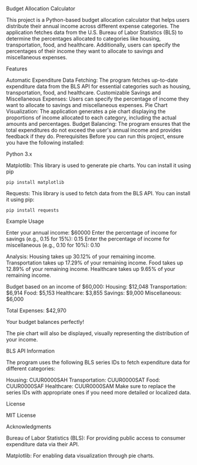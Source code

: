 
Budget Allocation Calculator

This project is a Python-based budget allocation calculator that helps users distribute their annual income across different expense categories. The application fetches data from the U.S. Bureau of Labor Statistics (BLS) to determine the percentages allocated to categories like housing, transportation, food, and healthcare. Additionally, users can specify the percentages of their income they want to allocate to savings and miscellaneous expenses.

Features

Automatic Expenditure Data Fetching: The program fetches up-to-date expenditure data from the BLS API for essential categories such as housing, transportation, food, and healthcare.
Customizable Savings and Miscellaneous Expenses: Users can specify the percentage of income they want to allocate to savings and miscellaneous expenses.
Pie Chart Visualization: The application generates a pie chart displaying the proportions of income allocated to each category, including the actual amounts and percentages.
Budget Balancing: The program ensures that the total expenditures do not exceed the user's annual income and provides feedback if they do.
Prerequisites
Before you can run this project, ensure you have the following installed:

Python 3.x

Matplotlib: This library is used to generate pie charts. You can install it using pip

	pip install matplotlib

Requests: This library is used to fetch data from the BLS API. You can install it using pip:

	pip install requests

Example Usage

Enter your annual income: $60000
Enter the percentage of income for savings (e.g., 0.15 for 15%): 0.15
Enter the percentage of income for miscellaneous (e.g., 0.10 for 10%): 0.10

Analysis:
Housing takes up 30.12% of your remaining income.
Transportation takes up 17.29% of your remaining income.
Food takes up 12.89% of your remaining income.
Healthcare takes up 9.65% of your remaining income.

Budget based on an income of $60,000:
Housing: $12,048
Transportation: $6,914
Food: $5,153
Healthcare: $3,855
Savings: $9,000
Miscellaneous: $6,000

Total Expenses: $42,970

Your budget balances perfectly!

The pie chart will also be displayed, visually representing the distribution of your income.

BLS API Information

The program uses the following BLS series IDs to fetch expenditure data for different categories:

Housing: CUUR0000SAH
Transportation: CUUR0000SAT
Food: CUUR0000SAF
Healthcare: CUUR0000SAM
Make sure to replace the series IDs with appropriate ones if you need more detailed or localized data.

License

MIT License

Acknowledgments

Bureau of Labor Statistics (BLS): For providing public access to consumer expenditure data via their API.

Matplotlib: For enabling data visualization through pie charts.





